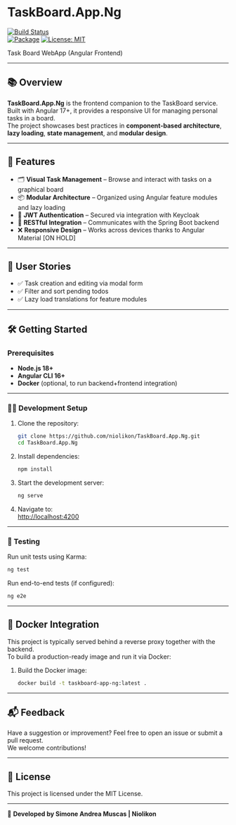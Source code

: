 # TaskBoard.App.Ng
[![Build Status](https://github.com/niolikon/TaskBoard.App.Ng/actions/workflows/nodejs.yml/badge.svg)](https://github.com/niolikon/TaskBoard.App.Ng/actions)  
[![Package](https://github.com/niolikon/TaskBoard.App.Ng/actions/workflows/release-nodejs.yml/badge.svg)](https://github.com/niolikon/TaskBoard.App.Ng/actions)
[![License: MIT](https://img.shields.io/badge/License-MIT-green.svg)](https://opensource.org/licenses/MIT)

Task Board WebApp (Angular Frontend)

---

## 📚 Overview

**TaskBoard.App.Ng** is the frontend companion to the TaskBoard service. Built with Angular 17+, it provides a responsive UI for managing personal tasks in a board.  
The project showcases best practices in **component-based architecture**, **lazy loading**, **state management**, and **modular design**.

---

## 🚀 Features

- 🗂️ **Visual Task Management** – Browse and interact with tasks on a graphical board
- 📦 **Modular Architecture** – Organized using Angular feature modules and lazy loading
- 🔐 **JWT Authentication** – Secured via integration with Keycloak
- 📡 **RESTful Integration** – Communicates with the Spring Boot backend
- ❌ **Responsive Design** – Works across devices thanks to Angular Material [ON HOLD]

---

## 📖 User Stories

- ✅ Task creation and editing via modal form
- ✅ Filter and sort pending todos
- ✅ Lazy load translations for feature modules

---

## 🛠️ Getting Started

### Prerequisites

- **Node.js 18+**
- **Angular CLI 16+**
- **Docker** (optional, to run backend+frontend integration)

---

### 👨‍💻 Development Setup

1. Clone the repository:
   ```bash
   git clone https://github.com/niolikon/TaskBoard.App.Ng.git
   cd TaskBoard.App.Ng
   ```

2. Install dependencies:
   ```bash
   npm install
   ```

3. Start the development server:
   ```bash
   ng serve
   ```

4. Navigate to:  
   [http://localhost:4200](http://localhost:4200)

---

### 🧪 Testing

Run unit tests using Karma:

```bash
ng test
```

Run end-to-end tests (if configured):

```bash
ng e2e
```

---

## 🐳 Docker Integration

This project is typically served behind a reverse proxy together with the backend.  
To build a production-ready image and run it via Docker:

1. Build the Docker image:
   ```bash
   docker build -t taskboard-app-ng:latest .
   ```

---

## 📬 Feedback

Have a suggestion or improvement? Feel free to open an issue or submit a pull request.  
We welcome contributions!

---

## 📝 License

This project is licensed under the MIT License.

---

🚀 **Developed by Simone Andrea Muscas | Niolikon**
